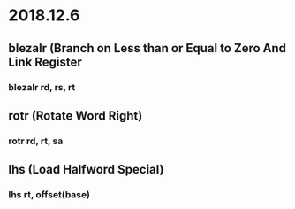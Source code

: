 # 2018.12.6

## blezalr           (Branch on Less than or Equal to Zero And Link Register
### blezalr rd, rs, rt

## rotr   (Rotate Word Right)
### rotr rd, rt, sa

## lhs   (Load Halfword Special)
### lhs rt, offset(base)

